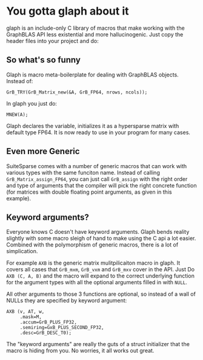 # You gotta glaph about it

glaph is an include-only C library of macros that make working with
the GraphBLAS API less existential and more hallucinogenic.  Just copy
the header files into your project and do:

## So what's so funny

Glaph is macro meta-boilerplate for dealing with GraphBLAS objects.  Instead of:

    GrB_TRY(GrB_Matrix_new(&A, GrB_FP64, nrows, ncols));
    
In glaph you just do:

    MNEW(A);
    
Glaph declares the variable, initializes it as a hypersparse matrix
with default type FP64.  It is now ready to use in your program for
many cases.

## Even more Generic

SuiteSparse comes with a number of generic macros that can work with
various types with the same funciton name.  Instead of calling
`GrB_Matrix_assign_FP64`, you can just call `GrB_assign` with the
right order and type of arguments that the compiler will pick the
right concrete function (for matrices with double floating point
arguments, as given in this example).

## Keyword arguments?

Everyone knows C doesn't have keyword arguments.  Glaph bends reality
slightly with some macro sleigh of hand to make using the C api a lot
easier.  Combined with the polymorphism of generic macros, there is a
lot of simplication.  

For example `AXB` is the generic matrix mulitpilicaiton macro in
glaph.  It covers all cases that `GrB_mxm`, `GrB_vxm` and `GrB_mxv`
cover in the API.  Just Do `AXB (C, A, B)` and the macro will expand
to the correct underlying function for the argument types with all the
optional arguments filled in with `NULL`.

All other arguments to those 3 functions are optional, so instead of a
wall of NULLs they are specified by keyword argument:

    AXB (v, AT, w,
         .mask=M,
         .accum=GrB_PLUS_FP32,
         .semiring=GxB_PLUS_SECOND_FP32,
         .desc=GrB_DESC_T0);

The "keyword arguments" are really the guts of a struct initializer
that the macro is hiding from you.  No worries, it all works out great.
